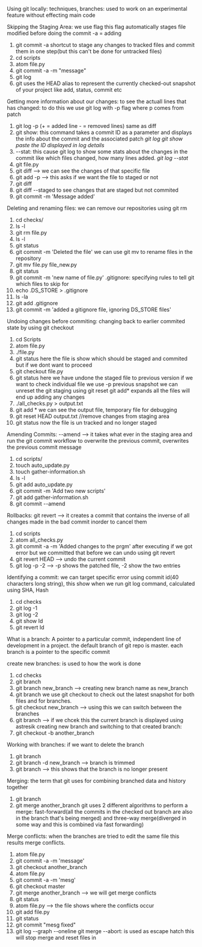Using git locally: techniques, branches: used to work on an experimental feature without  effecting main code

Skipping the Staging Area: we use flag this flag automatically stages file modified before doing the commit
-a = adding 
1. git commit -a shortcut to stage any changes to tracked files and commit them in one step(but this can't be done for untracked files)
1. cd scripts
2. atom file.py
3. git commit -a -m "message"
4. git log
5. git uses the HEAD alias to represent the currently checked-out snapshot of your project like add, status, commit etc

Getting more information about our changes: 
to see the actuall lines that has changed: to do this we use git log with -p flag where p comes from patch
1. git log -p (+ = added line - = removed lines) same as diff
2. git show: this command takes a commit ID as a parameter and displays the info about the commit and the associated patch
    *git log*
    *git show paste the ID displayed in log details*
3. --stat: this cause git log to show some stats about the changes in the commit like which files changed, how many lines added. *git log --stat*
4. git file.py
5. git diff --> we can see the changes of that specific file
6. git add -p --> this asks if we want the file to staged or not 
7. git diff
8. git diff --staged to see changes that are staged but not commited
9. git commit -m 'Message added'

Deleting and renaming files: we can remove our repositories using git rm 
1. cd checks/
2. ls -l
3. git rm file.py
4. ls -l
5. git status
6. git commit -m 'Deleted the file'
we can use git mv to rename files in the repository
1. git mv file.py file_new.py
2. git status
3. git commit -m 'new name of file.py'
.gitignore: specifying rules to tell git which files to skip for
1. echo .DS_STORE > .gitignore
2. ls -la
3. git add .gitignore
4. git commit -m 'added a gitignore file, ignoring DS_STORE files'

Undoing changes before commiting: changing back to earlier commited state by using git checkout 
1. cd Scripts
2. atom file.py
3. ./file.py
4. git status here the file is show which should be staged and commited but if we dont want to proceed
5. git checkout file.py
6. git status here we have undone the staged file to previous version
if we want to check individual file we use -p previous snapshot
we can unreset the git staging using git reset
git add* expands all the files will end up adding any changes
1. ./all_checks.py > output.txt
2. git add *
we can see the output file, temporary file for debugging 
3. git reset HEAD output.txt //remove changes from staging area
4. git status 
now the file is un tracked and no longer staged

Amending Commits: 
--amend --> it takes what ever in the staging area and run the git commit workflow to overwrite the previous commit, overwrites the previous commit message
1. cd scripts/
2. touch  auto_update.py
3. touch gather-information.sh
4. ls -l
5. git add auto_update.py
6. git commit -m 'Add two new scripts'
7. git add gather-information.sh
8. git commit --amend

Rollbacks: git revert --> it creates a commit that contains the inverse of all changes made in the bad commit inorder to cancel them 
1. cd scripts
2. atom all_checks.py
3. git commit -a -m 'Added changes to the prgm' after executing if we got error but we committed that before we can undo using git revert
4. git revert HEAD --> undo the current commit 
5. git log -p -2 --> -p shows the patched file, -2 show the two entries

Identifying  a commit: 
we can target specific error using commit id(40 characters long string), this show when we run git log command, calculated using SHA, Hash
1. cd checks
2. git log -1
3. git log -2
4. git show Id
5. git revert Id

What is a branch: A pointer to a particular commit, independent line of development in a project. the default branch of git repo is master. each branch is a pointer to the specific commit 

create new branches: is used to how the work is done 
1. cd checks
2. git branch
3. git branch new_branch --> creating new branch name as new_branch
4. git branch
we use git checkout to check out the latest snapshot for both files and for branches.
5. git checkout new_branch --> using this we can switch between the branches
6. git branch --> if we chcek this the current branch is displayed using astresik
creating new branch and switching to that created branch: 
7. git checkout -b another_branch

Working with branches: 
if we want to delete the branch
1. git branch
2. git branch -d new_branch --> branch is trimmed 
3. git branch --> this shows that the branch is no longer present

Merging: the term that git uses for combining branched data and history together
1. git branch 
2. git merge another_branch
git uses 2 different algorithms to perform a merge: fast-forward(all the commits in the checked out branch are also in the branch that's being merged) and three-way merge(diverged in some way and this is combined via fast forwarding)

Merge conflicts: when the branches are tried to edit the same file this results merge conflicts.
1. atom file.py
2. git commit -a -m 'message'
3. git checkout another_branch
4. atom file.py
5. git commit -a -m 'mesg'
6. git checkout master
7. git merge another_branch --> we will get merge conflicts
8. git status
9. atom file.py --> the file shows where the conflicts occur
10. git add file.py
11. git status
12. git commit "mesg fixed"
13. git log --graph --oneline
git merge --abort: is used as escape hatch this will stop merge and reset files in
